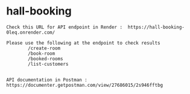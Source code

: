 # hall-booking

    Check this URL for API endpoint in Render :  https://hall-booking-0leq.onrender.com/
    
    Please use the following at the endpoint to check results
            /create-room
            /book-room
            /booked-rooms
            /list-customers


    API documentation in Postman : https://documenter.getpostman.com/view/27686015/2s946fftbg
    
